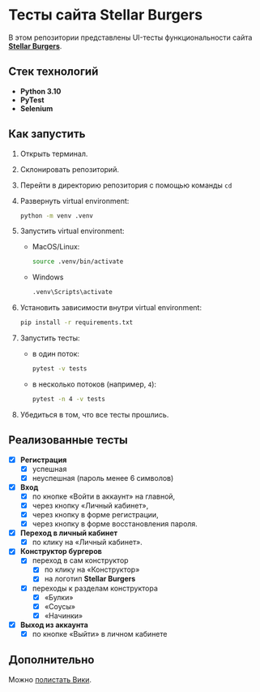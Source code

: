 # Тесты сайта **Stellar Burgers**

В этом репозитории представлены UI-тесты функциональности сайта [**Stellar Burgers**](https://stellarburgers.nomoreparties.site/).

## Стек технологий

- **Python 3.10**
- **PyTest**
- **Selenium**

## Как запустить

1. Открыть терминал.
2. Склонировать репозиторий.
3. Перейти в директорию репозитория с помощью команды `cd`
4. Развернуть virtual environment:

   ```bash
   python -m venv .venv
   ```

5. Запустить virtual environment:
   - MacOS/Linux:
     ```bash
     source .venv/bin/activate
     ```
   - Windows
     ```bash
     .venv\Scripts\activate
     ```

6. Установить зависимости внутри virtual environment:

   ```bash
   pip install -r requirements.txt
   ```

7. Запустить тесты:
   - в один поток:

     ```bash
     pytest -v tests
     ```

   - в несколько потоков (например, `4`):

     ```bash
     pytest -n 4 -v tests
     ```

8. Убедиться в том, что все тесты прошлись.

## Реализованные тесты

- [x] **Регистрация**
  - [x] успешная
  - [x] неуспешная (пароль менее 6 символов)

- [x] **Вход**
  - [x] по кнопке «Войти в аккаунт» на главной,
  - [x] через кнопку «Личный кабинет»,
  - [x] через кнопку в форме регистрации,
  - [x] через кнопку в форме восстановления пароля.

- [x] **Переход в личный кабинет**
  - [x] по клику на «Личный кабинет».

- [x] **Конструктор бургеров**
  - [x] переход в сам конструктор
    - [x] по клику на «Конструктор»
    - [x] на логотип **Stellar Burgers**
  - [x] переходы к разделам конструктора
    - [x] «Булки»
    - [x] «Соусы»
    - [x] «Начинки»

- [x] **Выход из аккаунта**
  - [x] по кнопке «Выйти» в личном кабинете

## Дополнительно
Можно [полистать Вики](https://github.com/eliskik/Sprint_3/wiki).
